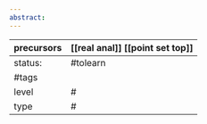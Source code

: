 ```yaml
---
abstract:
---
```

| precursors | [[real anal]] [[point set top]] |
| ---------- | ------------------------------------ |
| status:    | #tolearn                             |
| #tags      |                                      |
| level      | #                                    |
| type       | #                         |